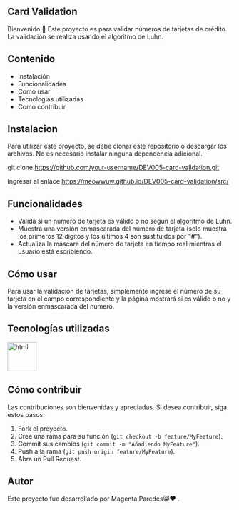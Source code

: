 
## Card Validation

Bienvenido 👋 Este proyecto es para validar números de tarjetas de crédito. La validación se realiza usando el algoritmo de Luhn.

## Contenido

- Instalación
- Funcionalidades
- Como usar
- Tecnologias utilizadas
- Como contribuir

## Instalacion

Para utilizar este proyecto, se debe clonar este repositorio o descargar los archivos. No es necesario instalar ninguna dependencia adicional.

git clone https://github.com/your-username/DEV005-card-validation.git

Ingresar al enlace https://meowwuw.github.io/DEV005-card-validation/src/

## Funcionalidades

- Valida si un número de tarjeta es válido o no según el algoritmo de Luhn.
- Muestra una versión enmascarada del número de tarjeta (solo muestra los primeros 12 dígitos y los últimos 4 son sustituidos por "#").
- Actualiza la máscara del número de tarjeta en tiempo real mientras el usuario está escribiendo.

## Cómo usar

Para usar la validación de tarjetas, simplemente ingrese el número de su tarjeta en el campo correspondiente y la página mostrará si es válido o no y la versión enmascarada del número.

## Tecnologías utilizadas
<p>
<img src="http://www.cursosgis.com/wp-content/uploads/2017/06/lenguajes_1.png" alt="html" height="65"/>
</p>

## Cómo contribuir

Las contribuciones son bienvenidas y apreciadas. Si desea contribuir, siga estos pasos:

1. Fork el proyecto.
2. Cree una rama para su función (`git checkout -b feature/MyFeature`).
3. Commit sus cambios (`git commit -m "Añadiendo MyFeature"`).
4. Push a la rama (`git push origin feature/MyFeature`).
5. Abra un Pull Request.

## Autor

Este proyecto fue desarrollado por Magenta Paredes😸♥️
.


